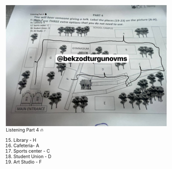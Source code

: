![photo_2024-12-25_18-39-05](../photo_2024-12-25_18-39-05.jpg)
Listening Part 4 🔥

15. Library - H
16. Cafeteria- A
17. Sports center - C
18. Student Union - D
19. Art Studio - F
